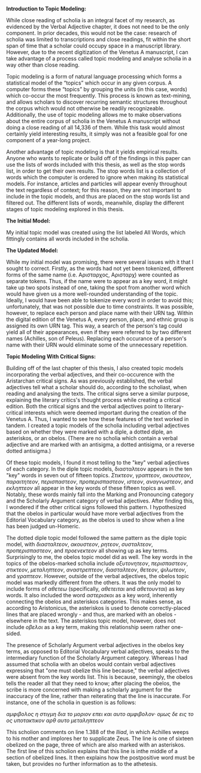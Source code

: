 **Introduction to Topic Modeling:**

While close reading of scholia is an integral facet of my research, as evidenced by the Verbal Adjective chapter, it does not need to be the only component. In prior decades, this would not be the case: research of scholia was limited to transcriptions and close readings, fit within the short span of time that a scholar could occupy space in a manuscript library. However, due to the recent digitization of the Venetus A manuscript, I can take advantage of a process called topic modeling and analyse scholia in a way other than close reading.
 
Topic modeling is a form of natural language processing which forms a statistical model of the “topics” which occur in any given corpus. A computer forms these “topics” by grouping the units (in this case, words) which co-occur the most frequently. This process is known as text-mining, and allows scholars to discover recurring semantic structures throughout the corpus which would not otherwise be readily recognizeable. Additionally, the use of topic modeling allows me to make observations about the entire corpus of scholia in the Venetus A manuscript without doing a close reading of all 14,336 of them. While this task would almost certainly yield interesting results, it simply was not a feasible goal for one component of a year-long project.

Another advantage of topic modeling is that it yields empirical results. Anyone who wants to replicate or build off of the findings in this paper can use the lists of words included with this thesis, as well as the stop words list, in order to get their own results. The stop words list is a collection of words which the computer is ordered to ignore when making its statistical models. For instance, articles and particles will appear evenly throughout the text regardless of context; for this reason, they are not important to include in the topic models, and thus are placed on the stop words list and filtered out. The different lists of words, meanwhile, display the different stages of topic modeling explored in this thesis. 

**The Initial Model:**

My initial topic model was created using the list labeled All Words, which fittingly contains all words included in the scholia. 


**The Updated Model:**

While my initial model was promising, there were several issues with it that I sought to correct. Firstly, as the words had not yet been tokenized, different forms of the same name (i.e. Αρισταρχος, Αρισταρχ) were counted as separate tokens. Thus, if the name were to appear as a key word, it might take up two spots instead of one, taking the spot from another word which would have given us a more well-rounded understanding of the topic. Ideally, I would have been able to tokenize every word in order to avoid this; unfortunately, that was not possible due to time constraints. It was possible, however, to replace each person and place name with their URN tag. Within the digital edition of the Venetus A, every person, place, and ethnic group is assigned its own URN tag. This way, a search of the person's tag could yield all of their appearances, even if they were referred to by two different names (Achilles, son of Peleus). Replacing each occurance of a person's name with their URN would eliminate some of the unnecessary repetition.

**Topic Modeling With Critical Signs:**

Building off of the last chapter of this thesis, I also created topic models incorporating the verbal adjectives, and their co-occurence with the Aristarchan critical signs. As was previously established, the verbal adjectives tell what a scholar should do, according to the scholiast, when reading and analysing the texts. The critical signs serve a similar purpose, explaining the literary critics's thought process while creating a critical edition. Both the critical signs and the verbal adjectives point to literary-critical interests which were deemed important during the creation of the Venetus A. Thus, I wanted to see how these features of the text worked in tandem. I created a topic models of the scholia including verbal adjectives based on whether they were marked with a diple, a dotted diple, an asteriskos, or an obelos. (There are no scholia which contain a verbal adjective and are marked with an antisigma, a dotted antisigma, or a reverse dotted antisigma.) 

Of these topic models, I found it most telling to the "key" verbal adjectives of each category. In the diple topic models, διασταλτεον appears in the ten "key" words in seven out of fifteen topics. _Στικτεον_, _γραπτεον_, _ακουστεον_, _παραιτητεον_, _περισπαστεον_, _προπερισπαστεον_, _ιστεον_, _αναγνωστεον_, and _εκληπτεον_ all appear in the key words of these fifteen topics as well. Notably, these words mainly fall into the Marking and Pronouncing category and the Scholarly Argument category of verbal adjectives. After finding this, I wondered if the other critical signs followed this pattern. I hypothesized that the obelos in particular would have more verbal adjectives from the Editorial Vocabulary category, as the obelos is used to show when a line has been judged un-Homeric. 

The dotted diple topic model followed the same pattern as the diple topic model, with _διασταλτεον_, _ακουστεον_, _ρητεον_, _συσταλτεον_, _προπερισπαστεον_, and _προενεκτεον_ all showing up as key terms. Surprisingly to me, the obelos topic model did as well. The key words in the topics of the obelos-marked scholia include _οξυτονητεον_, _περισπαστεον_, _στικτεον_, _μεταληπτεον_, _αναστρεπτεον_, _διασταλτεον_, _θετεον_, _ψιλωτεον_, and _γραπτεον_. However, outside of the verbal adjectives, the obelos topic model was markedly different from the others. It was the only model to include forms of _αθετεω_ (specifically, _αθετειται_ and _αθετουνται_) as key words. It also included the word _αστερισκοι_ as a key word, inherently connecting the obelos and asteriskos categories. This makes sense, as according to Aristonicus, the asteriskos is used to denote correctly-placed lines that are placed wrongly - and thus, are marked with an obelos - elsewhere in the text. The asteriskos topic model, however, does not include _οβελοι_ as a key term, making this relationship seem rather one-sided. 

The presence of Scholarly Argument verbal adjectives in the obelos key terms, as opposed to Editorial Vocabulary verbal adjectives, speaks to the intermediary function of the Scholarly Argument category. Whereas I had assumed that scholia with an obelos would contain verbal adjectives expressing that "one must obelize this line because," the verbal adjectives were absent from the key words list. This is because, seemingly, the obelos tells the reader all that they need to know; after placing the obelos, the scribe is more concerned with making a scholarly argument for the inaccuracy of the line, rather than reiterating that the line is inaccurate. For instance, one of the scholia in question is as follows:

_αμφιβολος η στιγμη δια το μοριον επει και αυτο αμφιβολον· ομως δε εις το ος υποτακτικον αρθ αυτο μεταληπτεον_

This scholion comments on line 1.388 of the _Iliad_, in which Achilles weeps to his mother and implores her to supplicate Zeus. The line is one of sixteen obelized on the page, three of which are also marked with an asteriskos. The first line of this scholion explains that this line is inthe middle of a section of obelized lines. It then explains how the postpositive word must be taken, but provides no further information as to the athetesis.

